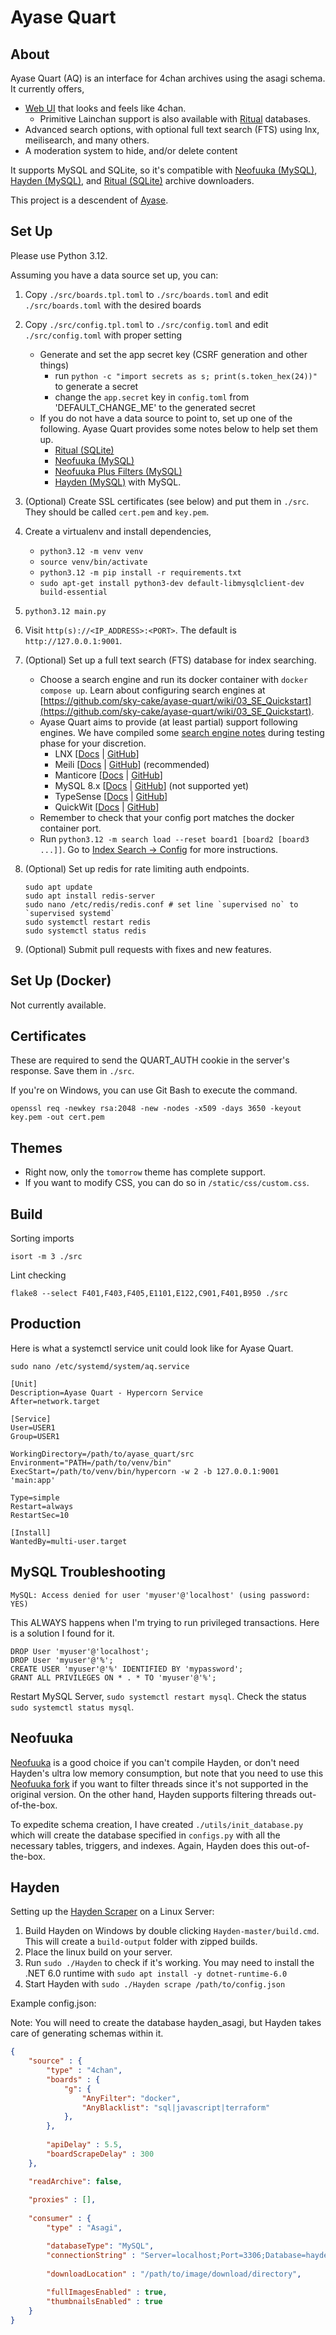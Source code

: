 # Ayase Quart

## About

Ayase Quart (AQ) is an interface for 4chan archives using the asagi schema. It currently offers,

- [Web UI](preview/README.md) that looks and feels like 4chan.
  - Primitive Lainchan support is also available with [Ritual](https://github.com/sky-cake/Ritual) databases.
- Advanced search options, with optional full text search (FTS) using lnx, meilisearch, and many others.
- A moderation system to hide, and/or delete content

It supports MySQL and SQLite, so it's compatible with [Neofuuka (MySQL)](https://github.com/bibanon/neofuuka-scraper), [Hayden (MySQL)](https://github.com/bbepis/Hayden), and [Ritual (SQLite)](https://github.com/sky-cake/Ritual) archive downloaders.

This project is a descendent of [Ayase](https://github.com/bibanon/ayase).

## Set Up

Please use Python 3.12.

Assuming you have a data source set up, you can:

1. Copy `./src/boards.tpl.toml` to `./src/boards.toml` and edit `./src/boards.toml` with the desired boards
1. Copy `./src/config.tpl.toml` to `./src/config.toml` and edit `./src/config.toml` with proper setting
	- Generate and set the app secret key (CSRF generation and other things)
		- run `python -c "import secrets as s; print(s.token_hex(24))"` to generate a secret
		- change the `app.secret` key in `config.toml` from 'DEFAULT_CHANGE_ME' to the generated secret
    - If you do not have a data source to point to, set up one of the following. Ayase Quart provides some notes below to help set them up.
      - [Ritual (SQLite)](https://github.com/sky-cake/Ritual)
      - [Neofuuka (MySQL)](https://github.com/bibanon/neofuuka-scraper)
      - [Neofuuka Plus Filters (MySQL)](https://github.com/sky-cake/neofuuka-scraper-plus-filters)
      - [Hayden (MySQL)](https://github.com/bbepis/Hayden) with MySQL.
1. (Optional) Create SSL certificates (see below) and put them in `./src`. They should be called `cert.pem` and `key.pem`.
1. Create a virtualenv and install dependencies,
    - `python3.12 -m venv venv`
    - `source venv/bin/activate`
    - `python3.12 -m pip install -r requirements.txt`
    - `sudo apt-get install python3-dev default-libmysqlclient-dev build-essential`
1. `python3.12 main.py`
1. Visit `http(s)://<IP_ADDRESS>:<PORT>`. The default is `http://127.0.0.1:9001`.
1. (Optional) Set up a full text search (FTS) database for index searching.
   - Choose a search engine and run its docker container with `docker compose up`. Learn about configuring search engines at [https://github.com/sky-cake/ayase-quart/wiki/03_SE_Quickstart](https://github.com/sky-cake/ayase-quart/wiki/03_SE_Quickstart).
   - Ayase Quart aims to provide (at least partial) support following engines. We have compiled some [search engine notes](./index_search/README.md) during testing phase for your discretion.
     - LNX [[Docs](https://docs.lnx.rs/) | [GitHub](https://github.com/lnx-search/lnx)]
     - Meili [[Docs](https://www.meilisearch.com/docs/learn/getting_started/installation) | [GitHub](https://github.com/meilisearch/meilisearch)] (recommended)
     - Manticore [[Docs](https://manual.manticoresearch.com/Starting_the_server/Docker?client=Docker#Docker-compose) | [GitHub](https://github.com/manticoresoftware/manticoresearch)]
     - MySQL 8.x [[Docs](https://dev.mysql.com/doc/refman/8.4/en/fulltext-search.html) | [GitHub](https://github.com/mysql/mysql-server)] (not supported yet)
     - TypeSense [[Docs](https://typesense.org/docs/guide/install-typesense.html) | [GitHub](https://github.com/typesense/typesense)]
     - QuickWit [[Docs](https://quickwit.io/docs/get-started/quickstart) | [GitHub](https://github.com/quickwit-oss/quickwit)]
    - Remember to check that your config port matches the docker container port.
    - Run `python3.12 -m search load --reset board1 [board2 [board3 ...]]`. Go to [Index Search -> Config](http://127.0.0.1:9001/index_search_config) for more instructions.
1. (Optional) Set up redis for rate limiting auth endpoints.

    ```
    sudo apt update
    sudo apt install redis-server
    sudo nano /etc/redis/redis.conf # set line `supervised no` to `supervised systemd`
    sudo systemctl restart redis
    sudo systemctl status redis
    ```

1.  (Optional) Submit pull requests with fixes and new features.


## Set Up (Docker)

Not currently available.

## Certificates

These are required to send the QUART_AUTH cookie in the server's response. Save them in `./src`.

If you're on Windows, you can use Git Bash to execute the command.

`openssl req -newkey rsa:2048 -new -nodes -x509 -days 3650 -keyout key.pem -out cert.pem`


## Themes

- Right now, only the `tomorrow` theme has complete support.
- If you want to modify CSS, you can do so in `/static/css/custom.css`.


## Build

Sorting imports

`isort -m 3 ./src`

Lint checking

`flake8 --select F401,F403,F405,E1101,E122,C901,F401,B950 ./src`

## Production

Here is what a systemctl service unit could look like for Ayase Quart.

`sudo nano /etc/systemd/system/aq.service`

```
[Unit]
Description=Ayase Quart - Hypercorn Service
After=network.target

[Service]
User=USER1
Group=USER1

WorkingDirectory=/path/to/ayase_quart/src
Environment="PATH=/path/to/venv/bin"
ExecStart=/path/to/venv/bin/hypercorn -w 2 -b 127.0.0.1:9001 'main:app'

Type=simple
Restart=always
RestartSec=10

[Install]
WantedBy=multi-user.target
```


## MySQL Troubleshooting

`MySQL: Access denied for user 'myuser'@'localhost' (using password: YES)`

This ALWAYS happens when I'm trying to run privileged transactions. Here is a solution I found for it.

```
DROP User 'myuser'@'localhost';
DROP User 'myuser'@'%';
CREATE USER 'myuser'@'%' IDENTIFIED BY 'mypassword';
GRANT ALL PRIVILEGES ON * . * TO 'myuser'@'%';
```

Restart MySQL Server, `sudo systemctl restart mysql`. Check the status `sudo systemctl status mysql`.


## Neofuuka

[Neofuuka](https://github.com/bibanon/neofuuka-scraper) is a good choice if you can't compile Hayden, or don't need Hayden's ultra low memory consumption, but note that you need to use this [Neofuuka fork](https://github.com/sky-cake/neofuuka-scraper) if you want to filter threads since it's not supported in the original version. On the other hand, Hayden supports filtering threads out-of-the-box.

To expedite schema creation, I have created `./utils/init_database.py` which will create the database specified in `configs.py` with all the necessary tables, triggers, and indexes. Again, Hayden does this out-of-the-box.

## Hayden

Setting up the [Hayden Scraper](https://github.com/bbepis/Hayden) on a Linux Server:

1. Build Hayden on Windows by double clicking `Hayden-master/build.cmd`. This will create a `build-output` folder with zipped builds.
2. Place the linux build on your server.
3. Run `sudo ./Hayden` to check if it's working. You may need to install the .NET 6.0 runtime with `sudo apt install -y dotnet-runtime-6.0`
4. Start Hayden with `sudo ./Hayden scrape /path/to/config.json`

Example config.json:

Note: You will need to create the database hayden_asagi, but Hayden takes care of generating schemas within it.

```json
{
    "source" : {
        "type" : "4chan",
        "boards" : {
            "g": {
                "AnyFilter": "docker",
                "AnyBlacklist": "sql|javascript|terraform"
            },
        },
        
        "apiDelay" : 5.5,
        "boardScrapeDelay" : 300
    },

    "readArchive": false,
    
    "proxies" : [],
    
    "consumer" : {
        "type" : "Asagi",

        "databaseType": "MySQL",
        "connectionString" : "Server=localhost;Port=3306;Database=hayden_asagi;Uid=USERNAME;Pwd=PASSWORD;",
        
        "downloadLocation" : "/path/to/image/download/directory",
        
        "fullImagesEnabled" : true,
        "thumbnailsEnabled" : true
    }
}
```
